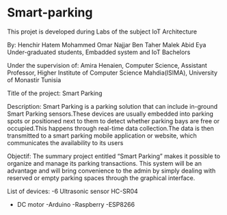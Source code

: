# Smart-parking
This projet is developed during Labs of the subject IoT Architecture

By:
Henchir  Hatem 
Mohammed Omar Najjar
Ben Taher Malek
Abid Eya
Under-graduated students, 
Embadded system and IoT Bachelors 


Under the supervision of:
Amira Henaien, 
Computer Science, Assistant Professor,
Higher Institute of Computer Science Mahdia(ISIMA),
University of Monastir Tunisia


Title of the project:
Smart Parking 

Description:
Smart Parking is a parking solution that can include
in-ground Smart Parking sensors.These devices are usually
embedded into parking spots or positioned next to them to detect
whether parking bays are free or occupied.This happens through real-time
data collection.The data is then transmitted to a smart parking mobile
application or website, which communicates the availability to its users 

Objectif:
The summary project entitled “Smart Parking” makes it 
possible to organize and manage its parking transactions.
This system will be an advantage and will bring convenience
to the admin by simply dealing with reserved or empty parking
spaces through the graphical interface.

List of devices:
-6 Ultrasonic  sensor HC-SR04
- DC motor 
-Arduino
-Raspberry 
-ESP8266


